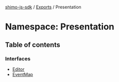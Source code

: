 [shimo-js-sdk](/README.md) / [Exports](/modules.md) / Presentation

# Namespace: Presentation

## Table of contents

### Interfaces

- [Editor](/interfaces/Presentation.Editor.md)
- [EventMap](/interfaces/Presentation.EventMap.md)
